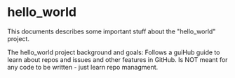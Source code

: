 hello_world
===========
This documents describes some important stuff about the "hello_world" project.

The hello_world project background and goals:
Follows a guiHub guide to learn about repos and issues and other features in GitHub.
Is NOT meant for any code to be written - just learn repo managment.






